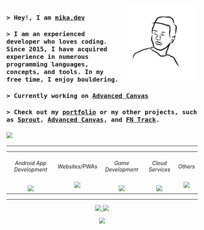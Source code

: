 <a href="#">
  <img align="right" src="./developer-mike.png" alt="mika.dev" width="200" />
</a>

<h3>
  <samp>
    > Hey!, I am
    <b><a target="_blank" href="https://portfolio.by-mika.dev/">mika.dev</a></b>
  </samp>
</h3>

<h3>
    <samp>
      > I am an experienced developer who loves coding. Since 2015, I have acquired experience in numerous programming languages, concepts, and tools. In my free time, I enjoy bouldering.
    </samp>
</h3>

<h3>
    <samp>
      > Currently working on <b><a href="https://github.com/Developer-Mike/obsidian-advanced-canvas">Advanced Canvas</a></b>
    </samp>
</h3>

<h3>
    <samp>
      > Check out my <b><a href="https://portfolio.by-mika.dev/">portfolio</a></b> or my other projects, such as <b><a href="https://github.com/Developer-Mike/sprout">Sprout</a></b>, <b><a href="https://github.com/Developer-Mike/obsidian-advanced-canvas">Advanced Canvas</a></b>, and <b><a href="https://play.google.com/store/apps/details?id=com.mike.standartstats">FN Track</a></b>.
    </samp>
</h3>

<h3>
  <a href="#">
    <img src="https://github-profile-trophy.vercel.app/?username=developer-mike&title=Commits,Repositories,Stars&theme=vue&no-frame=true&margin-w=15&column=3"/>
  </a>
</h3>

---

<div align="middle">
  <table border-width="0">
    <tbody>
      <tr>
        <td align="center">
          <h6>Android App Development</h6>
          <a href="#"><img src="https://skillicons.dev/icons?i=androidstudio,kotlin"/></a>
        </td>
        <td align="center"> 
          <h6>Websites/PWAs</h6>
          <a href="#"><img src="https://skillicons.dev/icons?i=vercel,nextjs,ts,sass"/></a>
        </td>
        <td align="center">   
          <h6>Game Development</h6>
          <a href="#"><img src="https://skillicons.dev/icons?i=unity,cs"/></a>
        </td>
        <td align="center">   
          <h6>Cloud Services</h6>
          <a href="#"><img src="https://skillicons.dev/icons?i=supabase,postgres,firebase"/></a>
        </td>
        <td align="center">
          <h6>Others</h6>
          <a href="#"><img src="https://skillicons.dev/icons?i=py,cpp,java"/></a>
        </td>
      </tr>
    </tbody>
  </table>

---

<div>
  <a align="center" href="#">
    <img src="https://developer-mike-stats.vercel.app/api/top-langs?username=developer-mike&layout=compact&langs_count=8&exclude_repo=wakapi,github-readme-stats,FN-Track&hide=markdown&locale=en&theme=vue&hide_border=true"/>
  </a>
  
  <a align="center" href="#">
    <img src="https://streak-stats.demolab.com?user=developer-mike&mode=weekly&disable_animations=true&theme=vue&hide_border=true"/>
  </a>
</div>

![](https://komarev.com/ghpvc/?username=Developer-Mike&style=pixel)
